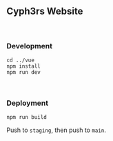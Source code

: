 ## Cyph3rs Website

<br>

### Development

```
cd ../vue
npm install
npm run dev
```


<br>


### Deployment


```
npm run build
```

Push to `staging`, then push to `main`.